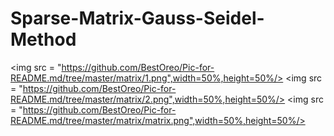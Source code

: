 # Sparse-Matrix-Gauss-Seidel-Method
<img src = "https://github.com/BestOreo/Pic-for-README.md/tree/master/matrix/1.png",width=50%,height=50%/>
<img src = "https://github.com/BestOreo/Pic-for-README.md/tree/master/matrix/2.png",width=50%,height=50%/>
<img src = "https://github.com/BestOreo/Pic-for-README.md/tree/master/matrix/matrix.png",width=50%,height=50%/>
